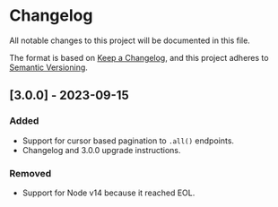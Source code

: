 # Changelog

All notable changes to this project will be documented in this file.

The format is based on [Keep a Changelog],
and this project adheres to [Semantic Versioning].

[Keep a Changelog]: https://keepachangelog.com/en/1.0.0/
[Semantic Versioning]: https://semver.org/spec/v2.0.0.html

## [3.0.0] - 2023-09-15

### Added
- Support for cursor based pagination to `.all()` endpoints.
- Changelog and 3.0.0 upgrade instructions.

### Removed
- Support for Node v14 because it reached EOL.
